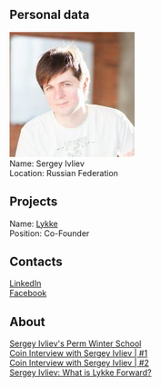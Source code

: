 ## Personal data
![photo](photo/sergey_ivliev.jpg)  
Name: Sergey Ivliev  
Location: Russian Federation  
## Projects 
Name: [Lykke](../projects/lykke.md)  
Position: Co-Founder  
## Contacts
[LinkedIn](https://www.linkedin.com/in/ivliev/)  
[Facebook](https://www.facebook.com/ivliev)  
## About
[Sergey Ivliev's Perm Winter School](https://twitter.com/permschool)  
[Coin Interview with Sergey Ivliev | #1](https://www.youtube.com/watch?v=T_vj1jjH-m0)  
[Coin Interview with Sergey Ivliev | #2](https://www.youtube.com/watch?v=LFw1OgTwNnk)  
[Sergey Ivliev: What is Lykke Forward?](https://www.lykke.com/city/blog/what_is_lykke_forward)  
